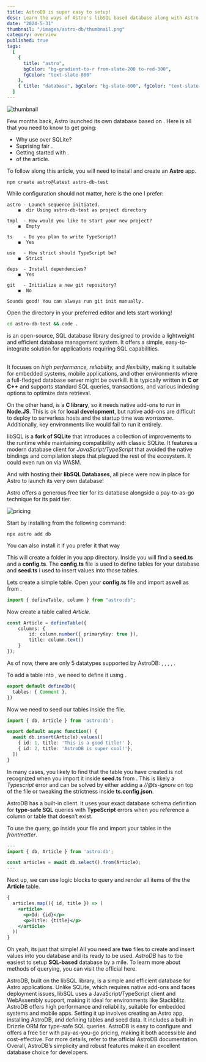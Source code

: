 ```yaml
---
title: AstroDB is super easy to setup!
desc: Learn the ways of Astro's libSQL based database along with Astro Studio.
date: "2024-5-31"
thumbnail: "/images/astro-db/thumbnail.png"
category: overview
published: true
tags:
  [
    {
      title: "astro",
      bgColor: "bg-gradient-to-r from-slate-200 to-red-300",
      fgColor: "text-slate-800"
    },
    { title: "database", bgColor: "bg-slate-600", fgColor: "text-slate-200" }
  ]
---
```


<script>
  import Link from "../../components/custom/link.svelte"
  import Headings from "../../components/custom/headings.svelte"
  import CodeSpan from "../../components/custom/codespan.svelte"
  import Warning from "../../components/custom/warning.svelte"
  import Success from "../../components/custom/success.svelte"
  import Info from "../../components/custom/info.svelte"
  import Summary from "../../components/custom/summary.svelte"
  import Error from "../../components/custom/error.svelte"
  import TopButton from "../../components/shared/scroll-to-top.svelte"
</script>

<TopButton />

![thumbnail](/images/astro-db/thumbnail.png)

<Headings title="Astro now has its own database" />

Few months back, Astro launched its own database based on <Link title="Turso" url="https://turso.tech/" />. Here is all that you need to know to get going:

- Why use <Link title="libSQL" url="#libsql" /> over SQLite?
- Suprising fair <Link title="Pricing" url="#pricing" />.
- Getting started with <Link title="AstroDB" url="#astrodb" />.
- <Link url="#summary" title="Summary" /> of the article.

<Headings title="initializing astro app" />

To follow along this article, you will need to install and create an **Astro** app.

```shell
npm create astro@latest astro-db-test
```

While configuration should not matter, here is the one I prefer:

```text
astro - Launch sequence initiated.
    ◼  dir Using astro-db-test as project directory

tmpl  - How would you like to start your new project?
    ◼  Empty

ts    - Do you plan to write TypeScript?
    ◼  Yes

use   - How strict should TypeScript be?
    ◼  Strict

deps  - Install dependencies?
    ◼  Yes

git   - Initialize a new git repository?
    ◼  No

Sounds good! You can always run git init manually.
```

<div id="libsql">
Open the directory in your preferred editor and lets start working!
</div>

```bash
cd astro-db-test && code .
```

<Headings title="What is libSQL and why did Astro choose it?" />

<Link url="https://turso.tech/libsql" title="libSQL" /> is an open-source, SQL database library designed to provide a lightweight and efficient database management system. It offers a simple, easy-to-integrate solution for applications requiring SQL capabilities. 
<br /><br />

It focuses on _high performance, reliability,_ and _flexibility_, making it suitable for embedded systems, mobile applications, and other environments where a full-fledged database server might be overkill. It is typically written in **C or C++** and supports standard SQL queries, transactions, and various indexing options to optimize data retrieval.
<br />

On the other hand, <Link title="SQLite" url="https://www.sqlite.org/" /> is a **C library**, so it needs native add-ons to run in **Node.JS**. This is ok for **local development**, but native add-ons are difficult to deploy to serverless hosts and the startup time was _worrisome_. Additionally, key environments like <Link title="Stackblitz" url="https://stackblitz.com/" /> would fail to run it entirely.
<br />

libSQL is a **fork of SQLite** that introduces a collection of improvements to the runtime while maintaining compatibility with classic SQLite. It features a modern database client for _JavaScript/TypeScript_ that avoided the native bindings and compilation steps that plagued the rest of the ecosystem. It could even run on <Link title="Stackblitz" url="https://stackblitz.com/" /> via WASM.
<br />

And with <Link id="pricing" title="Turso" url="https://turso.tech/" /> hosting their **libSQL Databases**, all piece were now in place for Astro to launch its very own database!

<Headings title="use Astrodb for free (No Credit Card!)" />

Astro offers a generous free tier for its database alongside a pay-to-as-go technique for its paid tier.


<div class="my-10">

![pricing](/images/astro-db/pricing.png)

</div>

<Headings title="getting started with astrodb"  id="astrodb" />

Start by installing <CodeSpan title="astro-db" /> from the following command:

```shell
npx astro add db
```

<Info>You can also install it <Link title="manually" url="https://docs.astro.build/en/guides/integrations-guide/db/#manual-installation" /> if you prefer it that way</Info>

This will create a <CodeSpan title="db" /> folder in you app directory. Inside you will find a **seed.ts** and a **config.ts**. The **config.ts** file is used to define tables for your database and **seed.ts** i used to insert values into those tables.
<br />

Lets create a simple table. Open your **config.ts** file and import <CodeSpan title="defineTable" /> aswell as <CodeSpan title="column" /> from <CodeSpan title="astro:db" />.

```ts
import { defineTable, column } from "astro:db";
```

Now create a table called _Article_.

```ts
const Article = defineTable({
	columns: {
		id: column.number({ primaryKey: true }),
		title: column.text()
	}
});
```

<Info>

As of now, there are only 5 datatypes supported by AstroDB:
<CodeSpan title="column.text()" />, <CodeSpan title="column.number()" />, <CodeSpan title="column.date()" />, <CodeSpan title="column.boolean()" />, <CodeSpan title="column.json()" />.

</Info>

To add a table into <CodeSpan title="astro:db" />, we need to define it using <CodeSpan title="defineDb" />.

```ts
export default defineDb({
  tables: { Comment },
})
```

Now we need to seed our tables inside the <CodeSpan title="seed.ts" /> file.

```ts
import { db, Article } from 'astro:db';

export default async function() {
  await db.insert(Article).values([
    { id: 1, title: 'This is a good title!' },
    { id: 2, title: 'AstroDB is super cool!'},
  ])
}
```

<Error>

In many cases, you likely to find that the table you have created is not recognized when you import it inside __seed.ts__ from <CodeSpan title="astro:db" />. This is likely a _Typescript_ error and can be solved by either adding a _//@ts-ignore_ on top of the file or tweaking the strictness inside __ts.config.json__.

</Error>

<Headings title="Query your database" />

AstroDB has a built-in <Link title="Drizzle ORM" url="https://orm.drizzle.team/" /> client. It uses your exact database schema definition for __type-safe SQL__ queries with __TypeScript__ errors when you reference a column or table that doesn’t exist.
<br />

To use the <CodeSpan title="SELECT" /> query, go inside your <CodeSpan title="src/pages/index.astro" /> file and import your tables in the _frontmatter_.

```ts
---
import { db, Article } from 'astro:db';

const articles = await db.select().from(Article);
---
```

Next up, we can use logic blocks to query and render all items of the the __Article__ table.

```jsx
{
  articles.map(({ id, title }) => (
    <article>
      <p>Id: {id}</p>
      <p>Title: {title}</p>
    </article>
  ))
}
```

<Success id="summary">

Oh yeah, its just that simple! All you need are __two__ files to create and insert values into you database and its ready to be used. _AstroDB_ has to tbe easiest to setup __SQL-based__ database by a mile. To learn more about methods of querying, you can visit the official <Link title="documentation" url="https://docs.astro.build/en/guides/astro-db/" /> here.

</Success>

<Summary>

AstroDB, built on the libSQL library, is a simple and efficient database for Astro applications. Unlike SQLite, which requires native add-ons and faces deployment issues, libSQL uses a JavaScript/TypeScript client and WebAssembly support, making it ideal for environments like Stackblitz. AstroDB offers high performance and reliability, suitable for embedded systems and mobile apps. Setting it up involves creating an Astro app, installing AstroDB, and defining tables and seed data. It includes a built-in Drizzle ORM for type-safe SQL queries. AstroDB is easy to configure and offers a free tier with pay-as-you-go pricing, making it both accessible and cost-effective. For more details, refer to the official AstroDB documentation. Overall, AstroDB’s simplicity and robust features make it an excellent database choice for developers.

</Summary>
